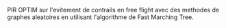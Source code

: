 PIR OPTIM sur l'evitement de contrails en free flight avec des methodes de graphes aleatoires en utilisant l'algorithme de Fast Marching Tree.
